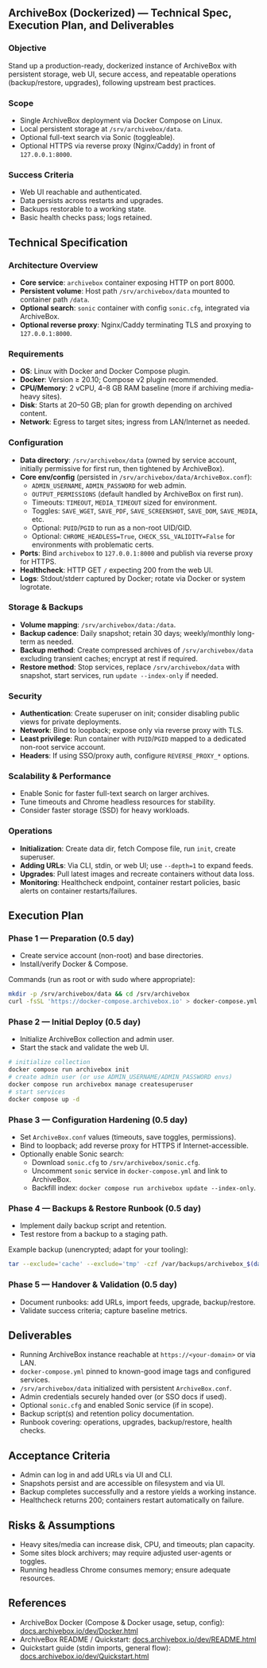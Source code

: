 ## ArchiveBox (Dockerized) — Technical Spec, Execution Plan, and Deliverables

### Objective
Stand up a production-ready, dockerized instance of ArchiveBox with persistent storage, web UI, secure access, and repeatable operations (backup/restore, upgrades), following upstream best practices.

### Scope
- Single ArchiveBox deployment via Docker Compose on Linux.
- Local persistent storage at `/srv/archivebox/data`.
- Optional full-text search via Sonic (toggleable).
- Optional HTTPS via reverse proxy (Nginx/Caddy) in front of `127.0.0.1:8000`.

### Success Criteria
- Web UI reachable and authenticated.
- Data persists across restarts and upgrades.
- Backups restorable to a working state.
- Basic health checks pass; logs retained.

## Technical Specification

### Architecture Overview
- **Core service**: `archivebox` container exposing HTTP on port 8000.
- **Persistent volume**: Host path `/srv/archivebox/data` mounted to container path `/data`.
- **Optional search**: `sonic` container with config `sonic.cfg`, integrated via ArchiveBox.
- **Optional reverse proxy**: Nginx/Caddy terminating TLS and proxying to `127.0.0.1:8000`.

### Requirements
- **OS**: Linux with Docker and Docker Compose plugin.
- **Docker**: Version ≥ 20.10; Compose v2 plugin recommended.
- **CPU/Memory**: 2 vCPU, 4–8 GB RAM baseline (more if archiving media-heavy sites).
- **Disk**: Starts at 20–50 GB; plan for growth depending on archived content.
- **Network**: Egress to target sites; ingress from LAN/Internet as needed.

### Configuration
- **Data directory**: `/srv/archivebox/data` (owned by service account, initially permissive for first run, then tightened by ArchiveBox).
- **Core env/config** (persisted in `/srv/archivebox/data/ArchiveBox.conf`):
  - `ADMIN_USERNAME`, `ADMIN_PASSWORD` for web admin.
  - `OUTPUT_PERMISSIONS` (default handled by ArchiveBox on first run).
  - Timeouts: `TIMEOUT`, `MEDIA_TIMEOUT` sized for environment.
  - Toggles: `SAVE_WGET`, `SAVE_PDF`, `SAVE_SCREENSHOT`, `SAVE_DOM`, `SAVE_MEDIA`, etc.
  - Optional: `PUID`/`PGID` to run as a non-root UID/GID.
  - Optional: `CHROME_HEADLESS=True`, `CHECK_SSL_VALIDITY=False` for environments with problematic certs.
- **Ports**: Bind `archivebox` to `127.0.0.1:8000` and publish via reverse proxy for HTTPS.
- **Healthcheck**: HTTP GET `/` expecting 200 from the web UI.
- **Logs**: Stdout/stderr captured by Docker; rotate via Docker or system logrotate.

### Storage & Backups
- **Volume mapping**: `/srv/archivebox/data:/data`.
- **Backup cadence**: Daily snapshot; retain 30 days; weekly/monthly long-term as needed.
- **Backup method**: Create compressed archives of `/srv/archivebox/data` excluding transient caches; encrypt at rest if required.
- **Restore method**: Stop services, replace `/srv/archivebox/data` with snapshot, start services, run `update --index-only` if needed.

### Security
- **Authentication**: Create superuser on init; consider disabling public views for private deployments.
- **Network**: Bind to loopback; expose only via reverse proxy with TLS.
- **Least privilege**: Run container with `PUID`/`PGID` mapped to a dedicated non-root service account.
- **Headers**: If using SSO/proxy auth, configure `REVERSE_PROXY_*` options.

### Scalability & Performance
- Enable Sonic for faster full-text search on larger archives.
- Tune timeouts and Chrome headless resources for stability.
- Consider faster storage (SSD) for heavy workloads.

### Operations
- **Initialization**: Create data dir, fetch Compose file, run `init`, create superuser.
- **Adding URLs**: Via CLI, stdin, or web UI; use `--depth=1` to expand feeds.
- **Upgrades**: Pull latest images and recreate containers without data loss.
- **Monitoring**: Healthcheck endpoint, container restart policies, basic alerts on container restarts/failures.

## Execution Plan

### Phase 1 — Preparation (0.5 day)
- Create service account (non-root) and base directories.
- Install/verify Docker & Compose.

Commands (run as root or with sudo where appropriate):
```bash
mkdir -p /srv/archivebox/data && cd /srv/archivebox
curl -fsSL 'https://docker-compose.archivebox.io' > docker-compose.yml
```

### Phase 2 — Initial Deploy (0.5 day)
- Initialize ArchiveBox collection and admin user.
- Start the stack and validate the web UI.

```bash
# initialize collection
docker compose run archivebox init
# create admin user (or use ADMIN_USERNAME/ADMIN_PASSWORD envs)
docker compose run archivebox manage createsuperuser
# start services
docker compose up -d
```

### Phase 3 — Configuration Hardening (0.5 day)
- Set `ArchiveBox.conf` values (timeouts, save toggles, permissions).
- Bind to loopback; add reverse proxy for HTTPS if Internet-accessible.
- Optionally enable Sonic search:
  - Download `sonic.cfg` to `/srv/archivebox/sonic.cfg`.
  - Uncomment `sonic` service in `docker-compose.yml` and link to ArchiveBox.
  - Backfill index: `docker compose run archivebox update --index-only`.

### Phase 4 — Backups & Restore Runbook (0.5 day)
- Implement daily backup script and retention.
- Test restore from a backup to a staging path.

Example backup (unencrypted; adapt for your tooling):
```bash
tar --exclude='cache' --exclude='tmp' -czf /var/backups/archivebox_$(date +%F).tgz -C /srv/archivebox data
```

### Phase 5 — Handover & Validation (0.5 day)
- Document runbooks: add URLs, import feeds, upgrade, backup/restore.
- Validate success criteria; capture baseline metrics.

## Deliverables
- Running ArchiveBox instance reachable at `https://<your-domain>` or via LAN.
- `docker-compose.yml` pinned to known-good image tags and configured services.
- `/srv/archivebox/data` initialized with persistent `ArchiveBox.conf`.
- Admin credentials securely handed over (or SSO docs if used).
- Optional `sonic.cfg` and enabled Sonic service (if in scope).
- Backup script(s) and retention policy documentation.
- Runbook covering: operations, upgrades, backup/restore, health checks.

## Acceptance Criteria
- Admin can log in and add URLs via UI and CLI.
- Snapshots persist and are accessible on filesystem and via UI.
- Backup completes successfully and a restore yields a working instance.
- Healthcheck returns 200; containers restart automatically on failure.

## Risks & Assumptions
- Heavy sites/media can increase disk, CPU, and timeouts; plan capacity.
- Some sites block archivers; may require adjusted user-agents or toggles.
- Running headless Chrome consumes memory; ensure adequate resources.

## References
- ArchiveBox Docker (Compose & Docker usage, setup, config): [docs.archivebox.io/dev/Docker.html](https://docs.archivebox.io/dev/Docker.html)
- ArchiveBox README / Quickstart: [docs.archivebox.io/dev/README.html](https://docs.archivebox.io/dev/README.html)
- Quickstart guide (stdin imports, general flow): [docs.archivebox.io/dev/Quickstart.html](https://docs.archivebox.io/dev/Quickstart.html)
